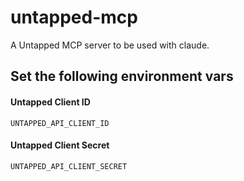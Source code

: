 # untapped-mcp

A Untapped MCP server to be used with claude.

## Set the following environment vars

#### Untapped Client ID

```
UNTAPPED_API_CLIENT_ID
```

#### Untapped Client Secret

```
UNTAPPED_API_CLIENT_SECRET
```

